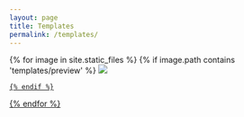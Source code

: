 ```yaml
---
layout: page
title: Templates
permalink: /templates/
---
```


<div class="template_container">
{% for image in site.static_files %}
    {% if image.path contains 'templates/preview' %}

<!-- Jekyll is silly and doesn't allow indentation here-->
<a href="{{ site.baseurl }}/templates/{{ image.name }}">
<img src="{{ site.baseurl }}{{ image.path }}" class="tile" />

    {% endif %}
{% endfor %}

<!-- Jekyll is silly and doesn't want me to close the div tag-->

